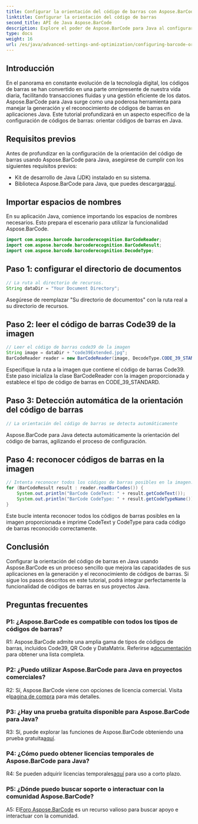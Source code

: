 ```yaml
---
title: Configurar la orientación del código de barras con Aspose.BarCode para Java
linktitle: Configurar la orientación del código de barras
second_title: API de Java Aspose.BarCode
description: Explore el poder de Aspose.BarCode para Java al configurar la orientación del código de barras. Una guía completa para una integración y reconocimiento perfectos en sus aplicaciones Java.
type: docs
weight: 16
url: /es/java/advanced-settings-and-optimization/configuring-barcode-orientation/
---
```

## Introducción

En el panorama en constante evolución de la tecnología digital, los códigos de barras se han convertido en una parte omnipresente de nuestra vida diaria, facilitando transacciones fluidas y una gestión eficiente de los datos. Aspose.BarCode para Java surge como una poderosa herramienta para manejar la generación y el reconocimiento de códigos de barras en aplicaciones Java. Este tutorial profundizará en un aspecto específico de la configuración de códigos de barras: orientar códigos de barras en Java.

## Requisitos previos

Antes de profundizar en la configuración de la orientación del código de barras usando Aspose.BarCode para Java, asegúrese de cumplir con los siguientes requisitos previos:

- Kit de desarrollo de Java (JDK) instalado en su sistema.
-  Biblioteca Aspose.BarCode para Java, que puedes descargar[aquí](https://releases.aspose.com/barcode/java/).

## Importar espacios de nombres

En su aplicación Java, comience importando los espacios de nombres necesarios. Esto prepara el escenario para utilizar la funcionalidad Aspose.BarCode.

```java
import com.aspose.barcode.barcoderecognition.BarCodeReader;
import com.aspose.barcode.barcoderecognition.BarCodeResult;
import com.aspose.barcode.barcoderecognition.DecodeType;


```

## Paso 1: configurar el directorio de documentos

```java
// La ruta al directorio de recursos.
String dataDir = "Your Document Directory";
```

Asegúrese de reemplazar "Su directorio de documentos" con la ruta real a su directorio de recursos.

## Paso 2: leer el código de barras Code39 de la imagen

```java
// Leer el código de barras code39 de la imagen
String image = dataDir + "code39Extended.jpg";
BarCodeReader reader = new BarCodeReader(image, DecodeType.CODE_39_STANDARD);
```

Especifique la ruta a la imagen que contiene el código de barras Code39. Este paso inicializa la clase BarCodeReader con la imagen proporcionada y establece el tipo de código de barras en CODE_39_STANDARD.

## Paso 3: Detección automática de la orientación del código de barras

```java
// La orientación del código de barras se detecta automáticamente
```

Aspose.BarCode para Java detecta automáticamente la orientación del código de barras, agilizando el proceso de configuración.

## Paso 4: reconocer códigos de barras en la imagen

```java
// Intenta reconocer todos los códigos de barras posibles en la imagen.
for (BarCodeResult result : reader.readBarCodes()) {
    System.out.println("BarCode CodeText: " + result.getCodeText());
    System.out.println("BarCode CodeType: " + result.getCodeTypeName());
}
```

Este bucle intenta reconocer todos los códigos de barras posibles en la imagen proporcionada e imprime CodeText y CodeType para cada código de barras reconocido correctamente.

## Conclusión

Configurar la orientación del código de barras en Java usando Aspose.BarCode es un proceso sencillo que mejora las capacidades de sus aplicaciones en la generación y el reconocimiento de códigos de barras. Si sigue los pasos descritos en este tutorial, podrá integrar perfectamente la funcionalidad de códigos de barras en sus proyectos Java.

## Preguntas frecuentes

### P1: ¿Aspose.BarCode es compatible con todos los tipos de códigos de barras?

 R1: Aspose.BarCode admite una amplia gama de tipos de códigos de barras, incluidos Code39, QR Code y DataMatrix. Referirse a[documentación](https://reference.aspose.com/barcode/java/) para obtener una lista completa.

### P2: ¿Puedo utilizar Aspose.BarCode para Java en proyectos comerciales?

 R2: Sí, Aspose.BarCode viene con opciones de licencia comercial. Visita el[pagina de compra](https://purchase.aspose.com/buy) para más detalles.

### P3: ¿Hay una prueba gratuita disponible para Aspose.BarCode para Java?

R3: Sí, puede explorar las funciones de Aspose.BarCode obteniendo una prueba gratuita[aquí](https://releases.aspose.com/).

### P4: ¿Cómo puedo obtener licencias temporales de Aspose.BarCode para Java?

 R4: Se pueden adquirir licencias temporales[aquí](https://purchase.aspose.com/temporary-license/) para uso a corto plazo.

### P5: ¿Dónde puedo buscar soporte o interactuar con la comunidad Aspose.BarCode?

 A5: El[Foro Aspose.BarCode](https://forum.aspose.com/c/barcode/13) es un recurso valioso para buscar apoyo e interactuar con la comunidad.